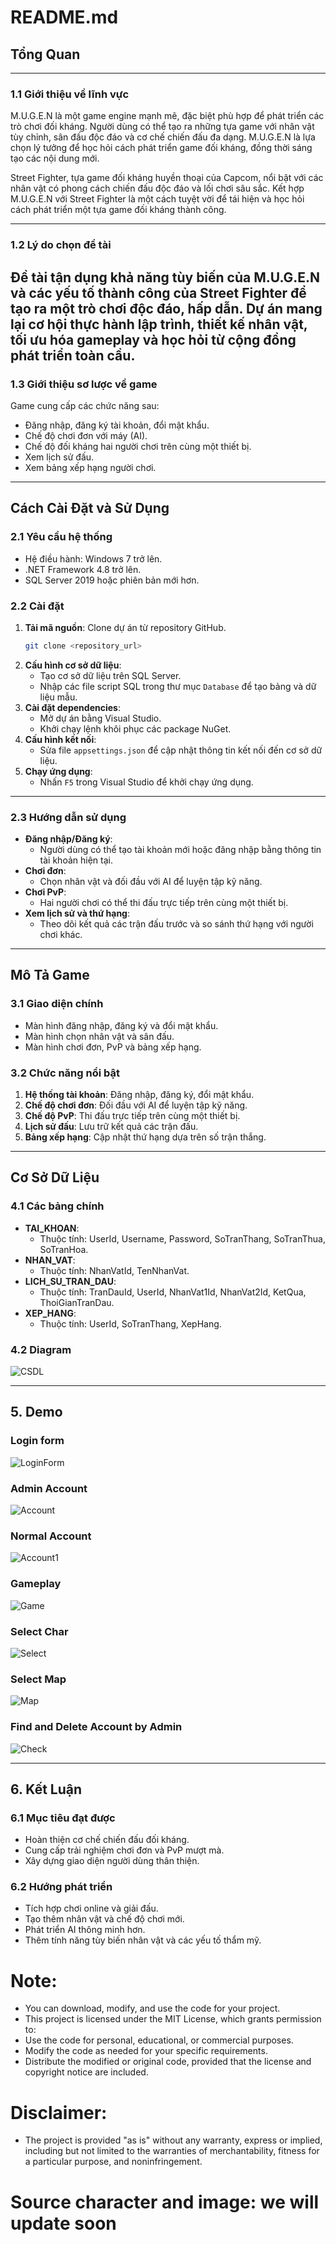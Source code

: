 # README.md

## Tổng Quan
---

### 1.1 Giới thiệu về lĩnh vực
M.U.G.E.N là một game engine mạnh mẽ, đặc biệt phù hợp để phát triển các trò chơi đối kháng. Người dùng có thể tạo ra những tựa game với nhân vật tùy chỉnh, sân đấu độc đáo và cơ chế chiến đấu đa dạng. M.U.G.E.N là lựa chọn lý tưởng để học hỏi cách phát triển game đối kháng, đồng thời sáng tạo các nội dung mới.

Street Fighter, tựa game đối kháng huyền thoại của Capcom, nổi bật với các nhân vật có phong cách chiến đấu độc đáo và lối chơi sâu sắc. Kết hợp M.U.G.E.N với Street Fighter là một cách tuyệt vời để tái hiện và học hỏi cách phát triển một tựa game đối kháng thành công.

---

### 1.2 Lý do chọn đề tài
Đề tài tận dụng khả năng tùy biến của M.U.G.E.N và các yếu tố thành công của Street Fighter để tạo ra một trò chơi độc đáo, hấp dẫn. Dự án mang lại cơ hội thực hành lập trình, thiết kế nhân vật, tối ưu hóa gameplay và học hỏi từ cộng đồng phát triển toàn cầu.
---

### 1.3 Giới thiệu sơ lược về game
Game cung cấp các chức năng sau:
- Đăng nhập, đăng ký tài khoản, đổi mật khẩu.
- Chế độ chơi đơn với máy (AI).
- Chế độ đối kháng hai người chơi trên cùng một thiết bị.
- Xem lịch sử đấu.
- Xem bảng xếp hạng người chơi.
---

## Cách Cài Đặt và Sử Dụng

### 2.1 Yêu cầu hệ thống
- Hệ điều hành: Windows 7 trở lên.
- .NET Framework 4.8 trở lên.
- SQL Server 2019 hoặc phiên bản mới hơn.

### 2.2 Cài đặt
1. **Tải mã nguồn**: Clone dự án từ repository GitHub.
   ```bash
   git clone <repository_url>
   ```
2. **Cấu hình cơ sở dữ liệu**:
   - Tạo cơ sở dữ liệu trên SQL Server.
   - Nhập các file script SQL trong thư mục `Database` để tạo bảng và dữ liệu mẫu.
3. **Cài đặt dependencies**:
   - Mở dự án bằng Visual Studio.
   - Khởi chạy lệnh khôi phục các package NuGet.
4. **Cấu hình kết nối**:
   - Sửa file `appsettings.json` để cập nhật thông tin kết nối đến cơ sở dữ liệu.
5. **Chạy ứng dụng**:
   - Nhấn `F5` trong Visual Studio để khởi chạy ứng dụng.
---

### 2.3 Hướng dẫn sử dụng
- **Đăng nhập/Đăng ký**:
  - Người dùng có thể tạo tài khoản mới hoặc đăng nhập bằng thông tin tài khoản hiện tại.
- **Chơi đơn**:
  - Chọn nhân vật và đối đầu với AI để luyện tập kỹ năng.
- **Chơi PvP**:
  - Hai người chơi có thể thi đấu trực tiếp trên cùng một thiết bị.
- **Xem lịch sử và thứ hạng**:
  - Theo dõi kết quả các trận đấu trước và so sánh thứ hạng với người chơi khác.

---

## Mô Tả Game

### 3.1 Giao diện chính
- Màn hình đăng nhập, đăng ký và đổi mật khẩu.
- Màn hình chọn nhân vật và sân đấu.
- Màn hình chơi đơn, PvP và bảng xếp hạng.

### 3.2 Chức năng nổi bật
1. **Hệ thống tài khoản**: Đăng nhập, đăng ký, đổi mật khẩu.
2. **Chế độ chơi đơn**: Đối đầu với AI để luyện tập kỹ năng.
3. **Chế độ PvP**: Thi đấu trực tiếp trên cùng một thiết bị.
4. **Lịch sử đấu**: Lưu trữ kết quả các trận đấu.
5. **Bảng xếp hạng**: Cập nhật thứ hạng dựa trên số trận thắng.

---

## Cơ Sở Dữ Liệu

### 4.1 Các bảng chính
- **TAI_KHOAN**:
  - Thuộc tính: UserId, Username, Password, SoTranThang, SoTranThua, SoTranHoa.
- **NHAN_VAT**:
  - Thuộc tính: NhanVatId, TenNhanVat.
- **LICH_SU_TRAN_DAU**:
  - Thuộc tính: TranDauId, UserId, NhanVat1Id, NhanVat2Id, KetQua, ThoiGianTranDau.
- **XEP_HANG**:
  - Thuộc tính: UserId, SoTranThang, XepHang.

### 4.2 Diagram
![CSDL](https://github.com/tda234574534243/StreetFighterWinform/raw/f8e2063b590d5a26a000e6be15ce126fea53ba64/StreetFighterGame/Resources/140dde4ff6854bdb1294.jpg)

---
## 5. Demo
### Login form
![LoginForm](https://github.com/tda234574534243/StreetFighterWinform/blob/master/StreetFighterGame/Resources/loginsf.jpg)
### Admin Account
![Account](https://github.com/tda234574534243/StreetFighterWinform/blob/master/StreetFighterGame/Resources/Admin.JPG)
### Normal Account
![Account1](https://github.com/tda234574534243/StreetFighterWinform/blob/master/StreetFighterGame/Resources/normaluser.JPG)
### Gameplay
![Game](https://github.com/tda234574534243/StreetFighterWinform/blob/master/StreetFighterGame/Resources/gameplay.JPG)
### Select Char
![Select](https://github.com/tda234574534243/StreetFighterWinform/blob/master/StreetFighterGame/Resources/select.JPG)
### Select Map
![Map](https://github.com/tda234574534243/StreetFighterWinform/blob/master/StreetFighterGame/Resources/map.JPG)
### Find and Delete Account by Admin
![Check](https://github.com/tda234574534243/StreetFighterWinform/blob/master/StreetFighterGame/Resources/adminaccount.JPG)

---
## 6. Kết Luận

### 6.1 Mục tiêu đạt được
- Hoàn thiện cơ chế chiến đấu đối kháng.
- Cung cấp trải nghiệm chơi đơn và PvP mượt mà.
- Xây dựng giao diện người dùng thân thiện.

### 6.2 Hướng phát triển
- Tích hợp chơi online và giải đấu.
- Tạo thêm nhân vật và chế độ chơi mới.
- Phát triển AI thông minh hơn.
- Thêm tính năng tùy biến nhân vật và các yếu tố thẩm mỹ.
# Note: 
- You can download, modify, and use the code for your project.
- This project is licensed under the MIT License, which grants permission to:
- Use the code for personal, educational, or commercial purposes.
- Modify the code as needed for your specific requirements.
- Distribute the modified or original code, provided that the license and copyright notice are included.
# Disclaimer:
- The project is provided "as is" without any warranty, express or implied, including but not limited to the warranties of merchantability, fitness for a particular purpose, and noninfringement.
# Source character and image: we will update soon
